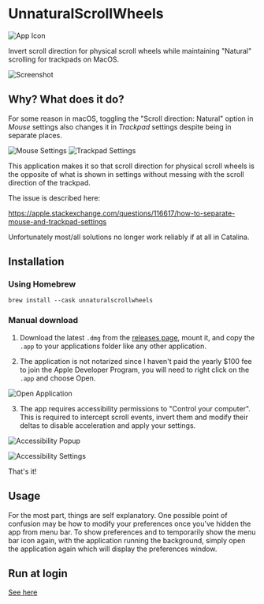 # UnnaturalScrollWheels

![App Icon](/../master/UnnaturalScrollWheels/Assets.xcassets/AppIcon.appiconset/256x256.png?raw=true "App Icon")

Invert scroll direction for physical scroll wheels while maintaining "Natural" scrolling for trackpads on MacOS.

![Screenshot](/../master/Screenshots/Screenshot.png?raw=true "Screenshot")

## Why? What does it do?

For some reason in macOS, toggling the "Scroll direction: Natural" option in *Mouse* settings also changes it in *Trackpad* settings despite being in separate places.

![Mouse Settings](/../master/Screenshots/MouseSettings.png?raw=true "Mouse Settings")
![Trackpad Settings](/../master/Screenshots/TrackpadSettings.png?raw=true "Trackpad Settings")

This application makes it so that scroll direction for physical scroll wheels is the opposite of what is shown in settings without messing with the scroll direction of the trackpad.

The issue is described here:

https://apple.stackexchange.com/questions/116617/how-to-separate-mouse-and-trackpad-settings

Unfortunately most/all solutions no longer work reliably if at all in Catalina.

## Installation

### Using Homebrew

```
brew install --cask unnaturalscrollwheels
```

### Manual download

1. Download the latest `.dmg` from the [releases page](/../../releases), mount it, and copy the `.app` to your applications folder like any other application.

2. The application is not notarized since I haven't paid the yearly $100 fee to join the Apple Developer Program, you will need to right click on the `.app` and choose Open.

![Open Application](/../master/Screenshots/OpenApplication.png?raw=true "Open Application")

3. The app requires accessibility permissions to "Control your computer". This is required to intercept scroll events, invert them and modify their deltas to disable acceleration and apply your settings.

![Accessibility Popup](/../master/Screenshots/AccessibilityPopup.png?raw=true "Accessibility Popup")

![Accessibility Settings](/../master/Screenshots/AccessibilitySettings.png?raw=true "Accessibility Settings")

That's it!

## Usage

For the most part, things are self explanatory. One possible point of confusion may be how to modify your preferences once you've hidden the app from menu bar. To show preferences and to temporarily show the menu bar icon again, with the application running the background, simply open the application again which will display the preferences window.

## Run at login

[See here](/../master/RunAtLogin.md)
